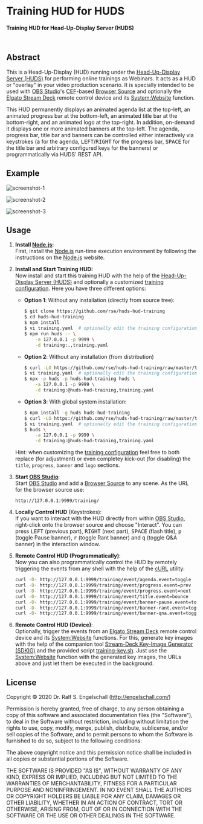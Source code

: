 
Training HUD for HUDS
======================

**Training HUD for Head-Up-Display Server (HUDS)**

<p/>
<img src="https://nodei.co/npm/huds-hud-training.png?downloads=true&stars=true" alt=""/>

<p/>
<img src="https://david-dm.org/rse/huds-hud-training.png" alt=""/>

Abstract
--------

This is a Head-Up-Display (HUD) running under the [Head-Up-Display Server
(HUDS)](https://github.com/rse/huds) for performing online trainings as Webinars.
It acts as a HUD or "overlay" in your video
production scenario. It is specially intended to be used with [OBS Studio](https://obsproject.com/)'s
[CEF](https://en.wikipedia.org/wiki/Chromium_Embedded_Framework)-based
[Browser Source](https://obsproject.com/wiki/Sources-Guide#browsersource)
and optionally the [Elgato Stream Deck](https://www.elgato.com/en/gaming/stream-deck)
remote control device and its [System:Website](https://help.elgato.com/hc/en-us/articles/360028234471-Elgato-Stream-Deck-System-Actions) function.

This HUD permanently displays an animated agenda list at the top-left,
an animated progress bar at the bottom-left, an animated title bar at
the bottom-right, and an animated logo at the top-right. In addition,
on-demand it displays one or more animated banners at the top-left.
The agenda, progress bar, title bar and banners can be controlled
either interactively via keystrokes (<kbd>a</kbd> for the agenda,
<kbd>LEFT</kbd>/<kbd>RIGHT</kbd> for the progress bar, <kbd>SPACE</kbd>
for the title bar and arbitrary configured keys for the banners) or
programmatically via HUDS' REST API.

Example
-------

![screenshot-1](screenshot-1.jpg)

![screenshot-2](screenshot-2.png)

![screenshot-3](screenshot-3.png)

Usage
-----

1.  **Install [Node.js](https://nodejs.org/):**<br/>
    First, install the [Node.js](https://nodejs.org/) run-time execution environment
    by following the instructions on the [Node.js](https://nodejs.org/) website.

2.  **Install and Start Training HUD:**<br/>
    Now install and start this training HUD with the help of the
    [Head-Up-Display Server (HUDS)](https://github.com/rse/huds)
    and optionally a customized [training configuration](./training.yaml).
    Here you have three different options:

    -   **Option 1**: Without any installation (directly from source tree):

        ```sh
        $ git clone https://github.com/rse/huds-hud-training
        $ cd huds-hud-training
        $ npm install
        $ vi training.yaml  # optionally edit the training configuration
        $ npm run huds -- \
            -a 127.0.0.1 -p 9999 \
            -d training:.,training.yaml
        ```

    -   **Option 2**: Without any installation (from distribution)

        ```sh
        $ curl -LO https://github.com/rse/huds-hud-training/raw/master/training.yaml
        $ vi training.yaml  # optionally edit the training configuration
        $ npx -p huds -p huds-hud-training huds \
            -a 127.0.0.1 -p 9999 \
            -d training:@huds-hud-training,training.yaml
        ```

    -   **Option 3**: With global system installation:

        ```sh
        $ npm install -g huds huds-hud-training
        $ curl -LO https://github.com/rse/huds-hud-training/raw/master/training.yaml
        $ vi training.yaml  # optionally edit the training configuration
        $ huds \
            -a 127.0.0.1 -p 9999 \
            -d training:@huds-hud-training,training.yaml
        ```

    Hint: when customizing the [training configuration](./training.yaml)
    feel free to both replace (for adjustment) or even completey
    kick-out (for disabling) the `title`, `progress`, `banner` and
    `logo` sections.

3.  **Start [OBS Studio](https://obsproject.com/)**:</br>
    Start [OBS Studio](https://obsproject.com/) and add a [Browser
    Source](https://obsproject.com/wiki/Sources-Guide#browsersource) to
    any scene. As the URL for the browser source use:

    ```
    http://127.0.0.1:9999/training/
    ```

4.  **Locally Control HUD** (Keystrokes):<br/>
    If you want to interact with the HUD directly from within [OBS Studio](https://obsproject.com/),
    right-click onto the browser source and
    choose "Interact". You can press <kbd>LEFT</kbd> (previous part),
    <kbd>RIGHT</kbd> (next part), <kbd>SPACE</kbd> (flash title),
    <kbd>p</kbd> (toggle Pause banner), <kbd>r</kbd> (toggle Rant
    banner) and <kbd>q</kbd> (toggle Q&A banner)
    in the interaction window.

5.  **Remote Control HUD (Programmatically)**:<br/>
    Now you can also programmatically control the HUD by remotely triggering the events
    from any shell with the help of the [cURL](https://curl.haxx.se/) utility:

    ```sh
	curl -D- http://127.0.0.1:9999/training/event/agenda.event=toggle
	curl -D- http://127.0.0.1:9999/training/event/progress.event=prev
	curl -D- http://127.0.0.1:9999/training/event/progress.event=next
	curl -D- http://127.0.0.1:9999/training/event/title.event=bounce
	curl -D- http://127.0.0.1:9999/training/event/banner-pause.event=toggle
	curl -D- http://127.0.0.1:9999/training/event/banner-rant.event=toggle
	curl -D- http://127.0.0.1:9999/training/event/banner-qna.event=toggle
    ```

6.  **Remote Control HUD (Device)**:<br/>
    Optionally, trigger the events from an
    [Elgato Stream Deck](https://www.elgato.com/en/gaming/stream-deck)
    remote control device and its [System:Website](https://help.elgato.com/hc/en-us/articles/360028234471-Elgato-Stream-Deck-System-Actions) functions.
    For this, generate key images with the help of the companion tool
    [Stream-Deck Key-Image Generator (SDKIG)](https://github.com/rse/sdkig)
	and the provided script [training-key.sh](./training-key.sh).
	Just use the [System:Website](https://help.elgato.com/hc/en-us/articles/360028234471-Elgato-Stream-Deck-System-Actions) function
	with the generated key images, the URLs above and just let them be executed in the background.

License
-------

Copyright &copy; 2020 Dr. Ralf S. Engelschall (http://engelschall.com/)

Permission is hereby granted, free of charge, to any person obtaining
a copy of this software and associated documentation files (the
"Software"), to deal in the Software without restriction, including
without limitation the rights to use, copy, modify, merge, publish,
distribute, sublicense, and/or sell copies of the Software, and to
permit persons to whom the Software is furnished to do so, subject to
the following conditions:

The above copyright notice and this permission notice shall be included
in all copies or substantial portions of the Software.

THE SOFTWARE IS PROVIDED "AS IS", WITHOUT WARRANTY OF ANY KIND,
EXPRESS OR IMPLIED, INCLUDING BUT NOT LIMITED TO THE WARRANTIES OF
MERCHANTABILITY, FITNESS FOR A PARTICULAR PURPOSE AND NONINFRINGEMENT.
IN NO EVENT SHALL THE AUTHORS OR COPYRIGHT HOLDERS BE LIABLE FOR ANY
CLAIM, DAMAGES OR OTHER LIABILITY, WHETHER IN AN ACTION OF CONTRACT,
TORT OR OTHERWISE, ARISING FROM, OUT OF OR IN CONNECTION WITH THE
SOFTWARE OR THE USE OR OTHER DEALINGS IN THE SOFTWARE.

